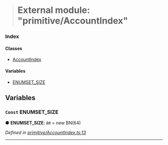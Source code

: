 > # External module: "primitive/AccountIndex"

### Index

#### Classes

* [AccountIndex](../classes/_primitive_accountindex_.accountindex.md)

#### Variables

* [ENUMSET_SIZE](_primitive_accountindex_.md#const-enumset_size)

## Variables

### `Const` ENUMSET_SIZE

● **ENUMSET_SIZE**: *`BN`* =  new BN(64)

*Defined in [primitive/AccountIndex.ts:13](url)*

___